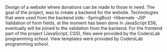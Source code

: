 Design of a website where donations can be made to those in need.
The goal of the project, was to create a backend for the website. 
Technologies that were used from the backend side: 
-SpringBoot
-Hibernate
-JSP
Validation of form fields, at the moment has been done in JavaScript ES6, eventually will be joined to the validation from the backend. 
For the frontend part of the project (JavaScript, CSS), files were provided by the CodersLab programming school. 
View templates were provided by CodersLab programming school.
